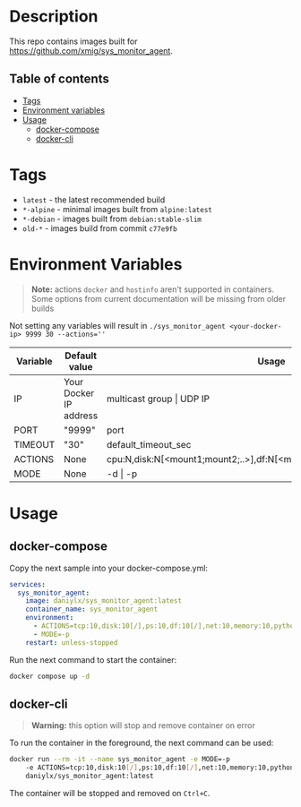 # Description
This repo contains images built for <https://github.com/xmig/sys_monitor_agent>.


## Table of contents
- [Tags](#tags)
- [Environment variables](#environment-variables)
- [Usage](#usage)
    - [docker-compose](#docker-compose)
    - [docker-cli](#docker-cli)


# Tags
- `latest` - the latest recommended build
- `*-alpine` - minimal images built from `alpine:latest`
- `*-debian` - images built from `debian:stable-slim`
- `old-*` - images build from commit `c77e9fb`


# Environment Variables
> **Note:** actions `docker` and `hostinfo` aren't supported in containers.
Some options from current documentation will be missing from older builds

Not setting any variables will result in
`./sys_monitor_agent <your-docker-ip> 9999 30 --actions=''`

|Variable|Default value|Usage|
|-|-|-|
|IP|Your Docker IP address|multicast group \| UDP IP|
|PORT|"9999"|port|
|TIMEOUT|"30"|default_timeout_sec|
|ACTIONS|None|cpu:N,disk:N[<mount1;mount2;..>],df:N[<mount1;..>],ps:N,python:N,docker:N|
|MODE|None|-d \| -p|


# Usage
## docker-compose
Copy the next sample into your docker-compose.yml:
```yaml
services:
  sys_monitor_agent:
    image: daniylx/sys_monitor_agent:latest
    container_name: sys_monitor_agent
    environment:
      - ACTIONS=tcp:10,disk:10[/],ps:10,df:10[/],net:10,memory:10,python:10,cpu:10
      - MODE=-p
    restart: unless-stopped
```

Run the next command to start the container:
```sh
docker compose up -d
```

## docker-cli
> **Warning:** this option will stop and remove container on error

To run the container in the foreground, the next command can be used:
```sh
docker run --rm -it --name sys_monitor_agent -e MODE=-p 
    -e ACTIONS=tcp:10,disk:10[/],ps:10,df:10[/],net:10,memory:10,python:10,cpu:10 \
    daniylx/sys_monitor_agent:latest
```
The container will be stopped and removed on `Ctrl+C`.

